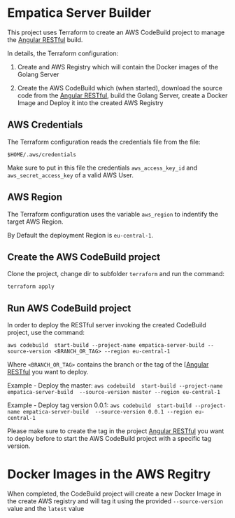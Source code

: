 # Empatica Server Builder

This project uses Terraform to create an AWS CodeBuild project to manage the [Angular RESTful](https://github.com/thecillu/empatica-server) build.

In details, the Terraform configuration:


1. Create and AWS Registry which will contain the Docker images of the Golang Server

2. Create the AWS CodeBuild which (when started), download the source code from the [Angular RESTful](https://github.com/thecillu/empatica-server), build the Golang Server, create a Docker Image and Deploy it into the created AWS Registry

## AWS Credentials

The Terraform configuration reads the credentials file from the file: 

`$HOME/.aws/credentials`

Make sure to put in this file the credentials `aws_access_key_id` and `aws_secret_access_key` of a valid AWS User.

## AWS Region

The Terraform configuration uses the variable `aws_region` to indentify the target AWS Region.

By Default the deployment Region is `eu-central-1`.

## Create the AWS CodeBuild project 

Clone the project, change dir to subfolder `terraform` and run the command:

`terraform apply`

## Run AWS CodeBuild project 

In order to deploy the RESTful server invoking the created CodeBuild project, use the command:

`aws codebuild  start-build --project-name empatica-server-build --source-version <BRANCH_OR_TAG> --region eu-central-1`

Where `<BRANCH_OR_TAG>` contains the branch or the tag of the [[Angular RESTful](https://github.com/thecillu/empatica-server) you want to deploy.

Example - Deploy the master: 
`aws codebuild  start-build --project-name empatica-server-build  --source-version master --region eu-central-1`

Example - Deploy tag version 0.0.1: 
`aws codebuild  start-build --project-name empatica-server-build  --source-version 0.0.1 --region eu-central-1`

Please make sure to create the tag in the project [Angular RESTful](https://github.com/thecillu/empatica-server) you want to deploy before to start the AWS CodeBuild project with a specific tag version.

# Docker Images in the AWS Regitry

When completed, the CodeBuild project will create a new Docker Image in the create AWS registry and will tag it using the provided `--source-version` value and the `latest` value

